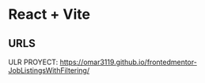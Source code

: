 # React + Vite

## URLS
ULR PROYECT: https://omar3119.github.io/frontedmentor-JobListingsWithFiltering/


